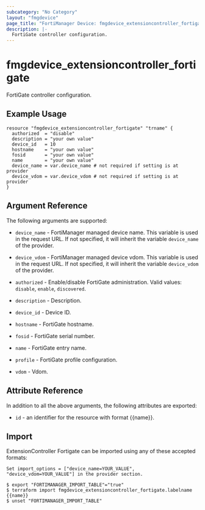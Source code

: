 ```yaml
---
subcategory: "No Category"
layout: "fmgdevice"
page_title: "FortiManager Device: fmgdevice_extensioncontroller_fortigate"
description: |-
  FortiGate controller configuration.
---
```


# fmgdevice_extensioncontroller_fortigate
FortiGate controller configuration.

## Example Usage

```hcl
resource "fmgdevice_extensioncontroller_fortigate" "trname" {
  authorized  = "disable"
  description = "your own value"
  device_id   = 10
  hostname    = "your own value"
  fosid       = "your own value"
  name        = "your own value"
  device_name = var.device_name # not required if setting is at provider
  device_vdom = var.device_vdom # not required if setting is at provider
}
```

## Argument Reference


The following arguments are supported:

* `device_name` - FortiManager managed device name. This variable is used in the request URL. If not specified, it will inherit the variable `device_name` of the provider.
* `device_vdom` - FortiManager managed device vdom. This variable is used in the request URL. If not specified, it will inherit the variable `device_vdom` of the provider.

* `authorized` - Enable/disable FortiGate administration. Valid values: `disable`, `enable`, `discovered`.

* `description` - Description.
* `device_id` - Device ID.
* `hostname` - FortiGate hostname.
* `fosid` - FortiGate serial number.
* `name` - FortiGate entry name.
* `profile` - FortiGate profile configuration.
* `vdom` - Vdom.


## Attribute Reference

In addition to all the above arguments, the following attributes are exported:
* `id` - an identifier for the resource with format {{name}}.

## Import

ExtensionController Fortigate can be imported using any of these accepted formats:
```
Set import_options = ["device_name=YOUR_VALUE", "device_vdom=YOUR_VALUE"] in the provider section.

$ export "FORTIMANAGER_IMPORT_TABLE"="true"
$ terraform import fmgdevice_extensioncontroller_fortigate.labelname {{name}}
$ unset "FORTIMANAGER_IMPORT_TABLE"
```

